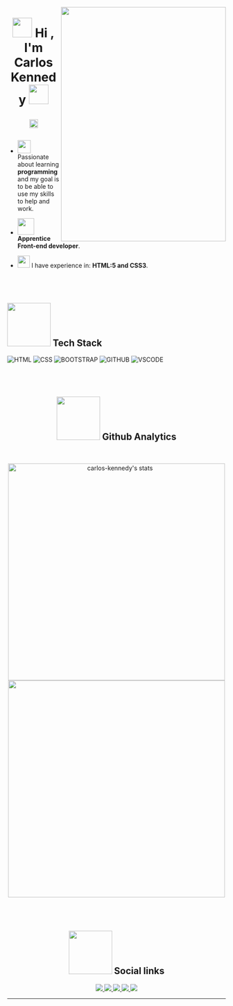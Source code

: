 <img align="right" height="540em" width="380em"
     src="https://gist.githubusercontent.com/carlos-kennedy/d546cbd8187497042c70505f87dd34f7/raw/9ef490436c22c40e750d60e81ae1a7c354ecdab5/githubcard.svg">
     
<h1 align="center">
 <img src="https://media1.giphy.com/media/iigp4VDyf5dCLRlGkm/giphy.gif" width="45px"> Hi , I'm Carlos Kennedy <img src="https://media1.giphy.com/media/iigp4VDyf5dCLRlGkm/giphy.gif" width="45px">
<p align="center"> 
     <img height="20em" src="https://komarev.com/ghpvc/?username=carlos-kennedy&color=E5CE5B" alt="Visualizações no perfil"/> 
</p> 

</h1>

  - <img src="https://c.tenor.com/TZyciZ_VKUgAAAAi/buenos-dias.gif" width="30px"> Passionate about learning **programming** and my goal is to be able to use my skills to help and work.
  
   - <img src="https://c.tenor.com/ee-uSWWIE28AAAAi/cute-penguin.gif" width="38px">  **Apprentice Front-end developer**.
   
 - <img src="https://c.tenor.com/9LLhY-WtfbcAAAAi/afas-software-afas.gif" width="28px"> I have experience in: **HTML:5 and CSS3**.
   
  <br><br>

  <h2 align="left"> <img src="https://www.puttiapps.com/wp-content/uploads/2021/05/programming.gif" width="100px"> Tech Stack </h2>
  
  
  ![HTML](https://img.shields.io/badge/-HTML-05122A?style=for-the-badge&logo=html5)
  ![CSS](https://img.shields.io/badge/-css-05122A?style=for-the-badge&logo=css3)
  ![BOOTSTRAP](https://img.shields.io/badge/-Bootstrap-05122A?style=for-the-badge&logo=bootstrap)
  ![GITHUB](https://img.shields.io/badge/-Github-05122A?style=for-the-badge&logo=github)
  ![VSCODE](https://img.shields.io/badge/-VScode-05122A?style=for-the-badge&logo=visualstudiocode)
 
  
  <br><br>
   
  <h2 align="center"> <img src="https://media2.giphy.com/media/gniz0qUijH8T7yRQWR/giphy.gif?cid=ecf05e473agd0bxkdh8hxhm94ek4xzrabqzq2lyp2nsf67uy&rid=giphy.gif&ct=s" width="100px"> Github Analytics </h2>
  <br>
  
  <p align="center">
 <img width="500em" src="https://github-readme-stats.vercel.app/api?username=carlos-kennedy&show_icons=true&theme=midnight-purple" alt="carlos-kennedy's stats"/>
  
  <img width="500em" src="https://github-readme-stats.vercel.app/api/top-langs/?username=carlos-kennedy&layout=compact&theme=midnight-purple"/>
  </p>
  
  <br><br>

  <h2 align="center"> <img src="https://media1.giphy.com/media/wIVCkv3bcsBwFyESSC/giphy.gif" width="100px"> Social links </h2>
    
<p align="center">

<a target="_blank" href="https://www.instagram.com/carlos.kny.carlos/">
  <img src="https://img.shields.io/badge/-instagram-05122A?style=for-the-badge&logo=instagram">
  </a>
<a target="_blank" href="https://twitter.com/Carlozotas">
  <img src="https://img.shields.io/badge/-twitter-05122A?style=for-the-badge&logo=twitter"> 
  </a> 
<a target="_blank" href="https://github.com/carlos-kennedy">
  <img src="https://img.shields.io/badge/-github-05122A?style=for-the-badge&logo=github"> 
  </a>
<a target="_blank" href="https://www.linkedin.com/in/carloskennedydmr/">
  <img src="https://img.shields.io/badge/-linkedin-05122A?style=for-the-badge&logo=linkedin">
  </a> 
<a target="_blank" href="https://www.facebook.com/carlos.ky.3990">
  <img src="https://img.shields.io/badge/-facebook-05122A?style=for-the-badge&logo=facebook">
  </a>
  </p>
                                                 
<hr>
